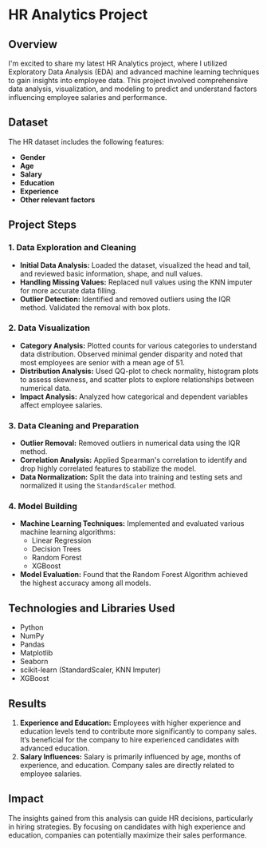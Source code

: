 # HR Analytics Project

## Overview

I'm excited to share my latest HR Analytics project, where I utilized Exploratory Data Analysis (EDA) and advanced machine learning techniques to gain insights into employee data. This project involved comprehensive data analysis, visualization, and modeling to predict and understand factors influencing employee salaries and performance.

## Dataset

The HR dataset includes the following features:
- **Gender**
- **Age**
- **Salary**
- **Education**
- **Experience**
- **Other relevant factors**

## Project Steps

### 1. Data Exploration and Cleaning

- **Initial Data Analysis:** Loaded the dataset, visualized the head and tail, and reviewed basic information, shape, and null values.
- **Handling Missing Values:** Replaced null values using the KNN imputer for more accurate data filling.
- **Outlier Detection:** Identified and removed outliers using the IQR method. Validated the removal with box plots.

### 2. Data Visualization

- **Category Analysis:** Plotted counts for various categories to understand data distribution. Observed minimal gender disparity and noted that most employees are senior with a mean age of 51.
- **Distribution Analysis:** Used QQ-plot to check normality, histogram plots to assess skewness, and scatter plots to explore relationships between numerical data.
- **Impact Analysis:** Analyzed how categorical and dependent variables affect employee salaries.

### 3. Data Cleaning and Preparation

- **Outlier Removal:** Removed outliers in numerical data using the IQR method.
- **Correlation Analysis:** Applied Spearman's correlation to identify and drop highly correlated features to stabilize the model.
- **Data Normalization:** Split the data into training and testing sets and normalized it using the `StandardScaler` method.

### 4. Model Building

- **Machine Learning Techniques:** Implemented and evaluated various machine learning algorithms:
  - Linear Regression
  - Decision Trees
  - Random Forest
  - XGBoost
- **Model Evaluation:** Found that the Random Forest Algorithm achieved the highest accuracy among all models.

## Technologies and Libraries Used

- Python
- NumPy
- Pandas
- Matplotlib
- Seaborn
- scikit-learn (StandardScaler, KNN Imputer)
- XGBoost
  
## Results

1. **Experience and Education:** Employees with higher experience and education levels tend to contribute more significantly to company sales. It’s beneficial for the company to hire experienced candidates with advanced education.
2. **Salary Influences:** Salary is primarily influenced by age, months of experience, and education. Company sales are directly related to employee salaries.

## Impact

The insights gained from this analysis can guide HR decisions, particularly in hiring strategies. By focusing on candidates with high experience and education, companies can potentially maximize their sales performance.



